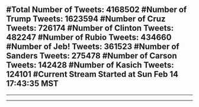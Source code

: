 #Total Number of Tweets: 4168502 
#Number of Trump Tweets: 1623594
#Number of Cruz Tweets: 726174
#Number of Clinton Tweets: 482247
#Number of Rubio Tweets: 434660
#Number of Jeb! Tweets: 361523
#Number of Sanders Tweets: 275478
#Number of Carson Tweets: 142428
#Number of Kasich Tweets: 124101
#Current Stream Started at Sun Feb 14 17:43:35 MST
---
---
---
